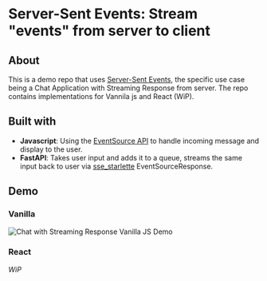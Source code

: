 # Server-Sent Events: Stream "events" from server to client

## About

This is a demo repo that uses [Server-Sent Events](https://developer.mozilla.org/en-US/docs/Web/API/Server-sent_events), the specific use case being a Chat Application with Streaming Response from server. The repo contains implementations for Vannila js and React (WiP).

## Built with    

- **Javascript**: Using the [EventSource API](https://developer.mozilla.org/en-US/docs/Web/API/EventSource) to handle incoming message and display to the user.
- **FastAPI**: Takes user input and adds it to a queue, streams the same input back to user via [sse_starlette](https://github.com/sysid/sse-starlette) EventSourceResponse.


## Demo


### Vanilla
![Chat with Streaming Response Vanilla JS Demo](vanilla-js-demo.gif)


### React
*WiP*